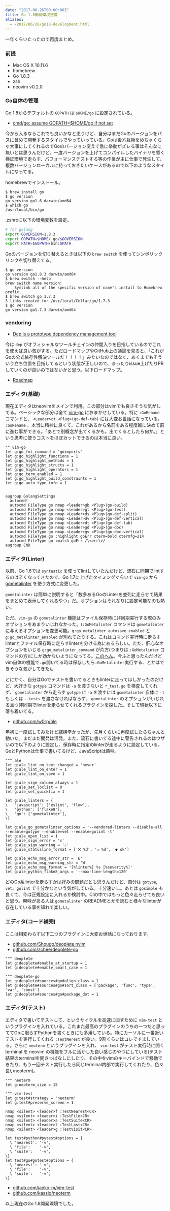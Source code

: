 ```yaml
---
date: "2017-06-26T00:00:00Z"
title: Go 1.8開発環境整備
aliases:
  - /2017/06/26/go18-development.html
---
```


一年くらいたったので再度まとめ。


### 前提

- Mac OS X 10.11.6
- homebrew
- Go 1.8.3
- zsh
- neovim v0.2.0


### Go自体の管理

Go 1.8からデフォルトの `GOPATH` は `$HOME/go` に設定されている。

- [cmd/go: assume GOPATH=$HOME/go if not set](https://github.com/golang/go/issues/17262)

今から入るならこれでも良いかなと思うけど、自分はまだGoのバージョンをパスに含めて開発するスタイルでやっていっている。Goは後方互換をめちゃくちゃ大事にしてくれるのでGoのバージョン変えて急に挙動がズレる事はそんなに無いとは思うんだけど、一度バージョンを上げてコンパイルしたバイナリを暫く検証環境で走らす、パフォーマンステストする等の作業が主に仕事で発生して、複数バージョンローカルに持っておきたいケースがあるので以下のようなスタイルになってる。

homebrewでインストール。

```
$ brew install go
$ go version
go version go1.6 darwin/amd64
$ which go
/usr/local/bin/go
```

.zshrcに以下の環境変数を設定。

```bash
# for golang
export GOVERSION=1.8.3
export GOPATH=$HOME/.go/$GOVERSION
export PATH=$GOPATH/bin:$PATH
```

Goのバージョンを切り替えるときは以下の `brew switch` を使ってシンボリックリンクを切り替えてる。

```
$ go version
go version go1.8.3 darwin/amd64
$ brew switch --help
brew switch name version:
    Symlink all of the specific version of name's install to Homebrew prefix.
$ brew switch go 1.7.3
3 links created for /usr/local/Cellar/go/1.7.3
$ go version
go version go1.7.3 darwin/amd64
```


### vendoring

- [Dep is a prototype dependency management tool](https://github.com/golang/dep)

今は `dep` がオフィシャルなツールチェインの仲間入りを目指しているのでこれを使えば良い気がする。ただロードマップやGitHub上の議論を見ると、「これがGoの公式依存性解決ツールだ！！！！」みたいなのではなく、あくまでもそういう立ち位置を目指してるという状態が正しいので、まったりissue上げたりPRしていくのが良いのではないかと思う。以下ロードマップ。

- [Roadmap](https://github.com/golang/dep/wiki/Roadmap)


### エディタ(基礎)

現在エディタはneovimをメインで利用。この部分はvimでも良さそうな気がしてる。ベーシックな部分は全て [vim-go](https://github.com/fatih/vim-go) におまかせしている。特に `:GoRename` コマンドと、 `<Leader>dt <Plug>(go-def-tab)` には大変お世話になっている。 `:GoRename` 、本当に精神に良くて、これがあるから名前をある程度雑に決めて前に進む事ができる。「あとで別概念が出てくるかも。出てくるとしたら何か。」という思考に使うコストをほぼカットできるのは本当に良い。

```vim
"" vim-go
let g:go_fmt_command = "goimports"
let g:go_highlight_functions = 1
let g:go_highlight_methods = 1
let g:go_highlight_structs = 1
let g:go_highlight_operators = 1
let g:go_term_enabled = 1
let g:go_highlight_build_constraints = 1
let g:go_auto_type_info = 1


augroup GolangSettings
  autocmd!
  autocmd FileType go nmap <leader>gb <Plug>(go-build)
  autocmd FileType go nmap <leader>gt <Plug>(go-test)
  autocmd FileType go nmap <Leader>ds <Plug>(go-def-split)
  autocmd FileType go nmap <Leader>dv <Plug>(go-def-vertical)
  autocmd FileType go nmap <Leader>dt <Plug>(go-def-tab)
  autocmd FileType go nmap <Leader>gd <Plug>(go-doc)
  autocmd FileType go nmap <Leader>gv <Plug>(go-doc-vertical)
  autocmd FileType go :highlight goErr cterm=bold ctermfg=214
  autocmd FileType go :match goErr /\<err\>/
augroup END
```


### エディタ(Linter)

以前、Go 1.6では `syntastic` を使ってlintしていたんだけど、流石に同期でlintするのは辛くなってきたので、Go 1.7に上げたタイミングぐらいで `vim-go` から[gometalinter](https://github.com/alecthomas/gometalinter) を使う方式に変更した。

`gometalinter` は簡単に説明すると「数多あるGoのLinterを並列に走らせて結果をまとめて表示してくれるやつ」だ。オプションはそれなりに設定可能なのも熱い。

ただ、`vim-go` の `gometalinter` 機能はファイル保存時に非同期実行する際のみオプションをあまりいじれなかった。(`:GoMetalinter` コマンドは `gometalinter` に与えるオプションを変更可能。`g:go_metalinter_autosave_enabled` と `g:go_metalinter_enabled` が別れてたりする。これはコマンド実行時に走らすlinterとファイル保存時に走らすlinterを分ける為にあるらしい。ただ、肝心なオプションをいじる `g:go_metalinter_command` が片方(つまりは `:GoMetalinter` コマンドの方)にしか効かないようになってる。[このへん](https://github.com/fatih/vim-go/blob/v1.13/autoload/go/lint.vim#L40-L56)。今ふと思ったんだけどvim自体の機能で`.go`開いてる時は保存したら`:GoMetalinter`実行する、とかはできそうな気がしてきた)。

とにかく、自分はGoでテストを書いてるときもlinterに走ってほしかったのだけど、大好きな `gotype` コマンドは `-a` を渡さないと `*_test.go` を検査してくれず、 `gometalinter` から走らす `gotype` に `-a` を渡すには `gometalinter` 自体に `-t` もしくは `--tests` を渡さなければならず、 `gometalinter` のオプションがいじれる且つ非同期でlinterを走らせてくれるプラグインを探した。そして現状以下に落ち着いてる。

- [github.com/w0rp/ale](https://github.com/w0rp/ale)

年初に一度試してみたけど結構辛かったが、先月くらいに再度試したらちゃんと動いた。まだまだ開発は活発。また、流石に書いてる途中に警告されるのはウザいので以下のように設定し、保存時に指定のlinterが走るように設定している。GoとPythonは仕事で書いてるけど、JavaScriptは趣味。


```vim
""" ale
let g:ale_lint_on_text_changed = 'never'
let g:ale_lint_on_enter = 1
let g:ale_lint_on_save = 1

let g:ale_sign_column_always = 1
let g:ale_set_loclist = 0
let g:ale_set_quickfix = 1

let g:ale_linters = {
\   'javascript': ['eslint', 'flow'],
\   'python': ['flake8'],
\   'go': ['gometalinter'],
\}

let g:ale_go_gometalinter_options = '--vendored-linters --disable-all --enable=gotype --enable=vet --enable=golint -t'
let g:ale_open_list = 1
let g:ale_sign_error = '✗'
let g:ale_sign_warning = '⚠'
let g:ale_statusline_format = ['⨉ %d', '⚠ %d', '⬥ ok']

let g:ale_echo_msg_error_str = 'E'
let g:ale_echo_msg_warning_str = 'W'
let g:ale_echo_msg_format = '[%linter%] %s [%severity%]'
let g:ale_python_flake8_args = '--max-line-length=120'
```

どのGo系linterを走らすかは好みの問題だとも思うんだけど、自分は `gotype`, `vet`、`golint` で十分かなという気がしている。十分速いし。あとは `gosimple` も良くて、今は正規設定に入れるか検討中。CIの中ではもっと色々走らせても良いと思う。興味がある人は `gometalinter` のREADMEとかを読むと様々なlinterが存在している事を知れて楽しい。


### エディタ(コード補完)

ここは相変わらず以下二つのプラグインに大変お世話になっております。

- [github.com/Shougo/deoplete.nvim](https://github.com/Shougo/deoplete.nvim)
- [github.com/zchee/deoplete-go](https://github.com/zchee/deoplete-go)


```vim
""" deoplete
let g:deoplete#enable_at_startup = 1
let g:deoplete#enable_smart_case = 1

""" deoplete-go
let g:deoplete#sources#go#align_class = 1
let g:deoplete#sources#go#sort_class = ['package', 'func', 'type', 'var', 'const']
let g:deoplete#sources#go#package_dot = 1
```

### エディタ(テスト)

エディタで書いてテストして、というサイクルを高速に回すために `vim-test` というプラグインを入れている。これまた最高のプラグインのうちの一つだと思っててGoに限らずPythonを書くときにも多用している。特にカーソルに一番近いテストを実行してくれる `:TestNerest` が良い。9割くらいはコレですましている。さらに `neoterm` というプラグインを入れ、 `vim-test` がテスト実行時に開く terminal を neovim の機能をフルに活かした良い感じのやつにしている(テスト結果のterminalを開きっぱなしにしたり、その中をvimのキーバインドで移動できたり、もう一回テスト実行したら同じterminal内部で実行してくれたり、色々良いneoterm)。

```vim
""" neoterm
let g:neoterm_size = 15

""" vim-test
let g:test#strategy = 'neoterm'
let g:test#preserve_screen = 1

nmap <silent> <leader>f :TestNearest<CR>
nmap <silent> <leader>i :TestFile<CR>
nmap <silent> <leader>a :TestSuite<CR>
nmap <silent> <leader>l :TestLast<CR>
nmap <silent> <leader>g :TestVisit<CR>

let test#python#pytest#options = {
  \ 'nearest': '-v',
  \ 'file':    '-v',
  \ 'suite':   '-v',
\}
let test#go#gotest#options = {
  \ 'nearest': '-v',
  \ 'file':    '-v',
  \ 'suite':   '-v',
\}
```

- [github.com/janko-m/vim-test](https://github.com/janko-m/vim-test)
- [github.com/kassio/neoterm](https://github.com/kassio/neoterm)


以上現在のGo 1.8開発環境でした。
